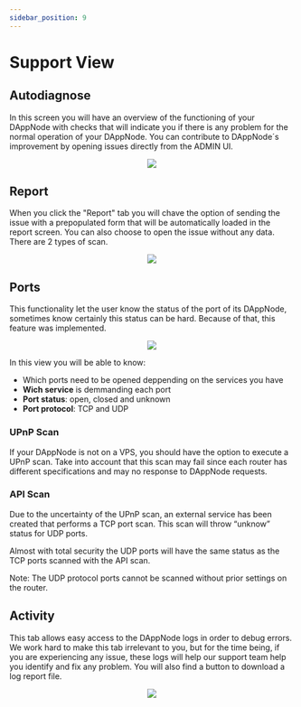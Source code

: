 ```yaml
---
sidebar_position: 9
---
```


# Support View

## Autodiagnose

In this screen you will have an overview of the functioning of your DAppNode with checks that will indicate you if there is any problem for the normal operation of your DAppNode. You can contribute to DAppNode´s improvement by opening issues directly from the ADMIN UI.

<p align="center">
    <img src="../../../../img/support_view_auto-diagnose.png"/>
</p>

## Report

When you click the "Report" tab you will chave the option of sending the issue with a prepopulated form that will be automatically loaded in the report screen. You can also choose to open the issue without any data. There are 2 types of scan.

<p align="center">
    <img src="../../../../img/support_view_report.png"/>
</p>

## Ports

This functionality let the user know the status of the port of its DAppNode, sometimes know certainly this status can be hard. Because of that, this feature was implemented.

<p align="center">
    <img src="../../../../img/support_view_port_scan.png"/>
</p>

In this view you will be able to know:

- Which ports need to be opened deppending on the services you have
- **Wich service** is demmanding each port
- **Port status**: open, closed and unknown
- **Port protocol**: TCP and UDP

### UPnP Scan

If your DAppNode is not on a VPS, you should have the option to execute a UPnP scan. Take into account that this scan may fail since each router has different specifications and may no response to DAppNode requests.

### API Scan

Due to the uncertainty of the UPnP scan, an external service has been created that performs a TCP port scan. This scan will throw “unknow” status for UDP ports.

Almost with total security the UDP ports will have the same status as the TCP ports scanned with the API scan.

Note: The UDP protocol ports cannot be scanned without prior settings on the router.

## Activity

This tab allows easy access to the DAppNode logs in order to debug errors. We work hard to make this tab irrelevant to you, but for the time being, if you are experiencing any issue, these logs will help our support team help you identify and fix any problem. You will also find a button to download a log report file.

<p align="center">
    <img src="../../../../img/support_activity.png"/>
</p>
